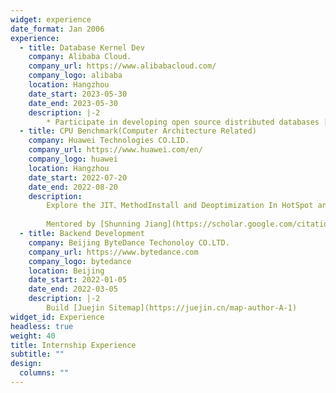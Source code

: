 ```yaml
---
widget: experience
date_format: Jan 2006
experience:
  - title: Database Kernel Dev
    company: Alibaba Cloud.
    company_url: https://www.alibabacloud.com/
    company_logo: alibaba
    location: Hangzhou
    date_start: 2023-05-30
    date_end: 2023-05-30
    description: |-2
        * Participate in developing open source distributed databases [PolarDB-X](https://github.com/polardb/polardbx-sql)
  - title: CPU Benchmark(Computer Architecture Related)
    company: Huawei Technologies CO.LID.
    company_url: https://www.huawei.com/en/
    company_logo: huawei
    location: Hangzhou
    date_start: 2022-07-20
    date_end: 2022-08-20
    description: 
        Explore the JIT、MethodInstall and Deoptimization In HotSpot and get their profiling information by Linux perf tools. 
        
        Mentored by [Shunning Jiang](https://scholar.google.com/citations?user=j4ubHBwAAAAJ&hl=zh-CN&oi=ao)
  - title: Backend Development
    company: Beijing ByteDance Techonoloy CO.LTD.
    company_url: https://www.bytedance.com
    company_logo: bytedance
    location: Beijing
    date_start: 2022-01-05
    date_end: 2022-03-05
    description: |-2
        Build [Juejin Sitemap](https://juejin.cn/map-author-A-1) 
widget_id: Experience
headless: true
weight: 40
title: Internship Experience
subtitle: ""
design:
  columns: ""
---
```

